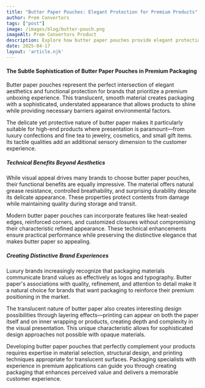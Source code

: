 ```yaml
---
title: "Butter Paper Pouches: Elegant Protection for Premium Products"
author: Prem Convertors
tags: ["post"]
image: /images/blog/butter-pouch.png
imageAlt: Prem Convertors Product
description: Explore how butter paper pouches provide elegant protection for premium products with their sophisticated appearance, functional benefits, and ability to create distinctive brand experiences.
date: 2025-04-17
layout: 'article.njk'
---
```


#### The Subtle Sophistication of Butter Paper Pouches in Premium Packaging

Butter paper pouches represent the perfect intersection of elegant aesthetics and functional protection for brands that prioritize a premium unboxing experience. This translucent, smooth material creates packaging with a sophisticated, understated appearance that allows products to shine while providing necessary barriers against environmental factors.

The delicate yet protective nature of butter paper makes it particularly suitable for high-end products where presentation is paramount—from luxury confections and fine tea to jewelry, cosmetics, and small gift items. Its tactile qualities add an additional sensory dimension to the customer experience.

##### Technical Benefits Beyond Aesthetics

While visual appeal drives many brands to choose butter paper pouches, their functional benefits are equally impressive. The material offers natural grease resistance, controlled breathability, and surprising durability despite its delicate appearance. These properties protect contents from damage while maintaining quality during storage and transit.

Modern butter paper pouches can incorporate features like heat-sealed edges, reinforced corners, and customized closures without compromising their characteristic refined appearance. These technical enhancements ensure practical performance while preserving the distinctive elegance that makes butter paper so appealing.

##### Creating Distinctive Brand Experiences

Luxury brands increasingly recognize that packaging materials communicate brand values as effectively as logos and typography. Butter paper's associations with quality, refinement, and attention to detail make it a natural choice for brands that want packaging to reinforce their premium positioning in the market.

The translucent nature of butter paper also creates interesting design possibilities through layering effects—printing can appear on both the paper itself and on inner wrapping or products, creating depth and complexity in the visual presentation. This unique characteristic allows for sophisticated design approaches not possible with opaque materials.

Developing butter paper pouches that perfectly complement your products requires expertise in material selection, structural design, and printing techniques appropriate for translucent surfaces. Packaging specialists with experience in premium applications can guide you through creating packaging that enhances perceived value and delivers a memorable customer experience.